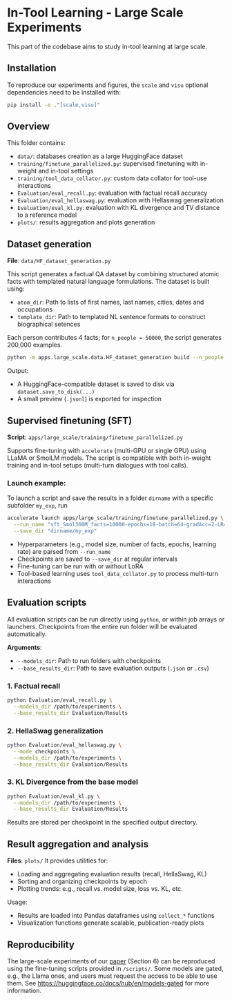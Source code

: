 # In-Tool Learning - Large Scale Experiments

This part of the codebase aims to study in-tool learning at large scale.

## Installation
To reproduce our experiments and figures, the ```scale``` and ```visu``` optional dependencies need to be installed with:

```bash
pip install -e ."[scale,visu]"
```

## Overview
This folder contains:
- ```data/```: databases creation as a large HuggingFace dataset
- ```training/finetune_parallelized.py```: supervised finetuning with in-weight and in-tool settings
- ```training/tool_data_collator.py```: custom data collator for tool-use interactions
- ```Evaluation/eval_recall.py```: evaluation with factual recall accuracy
- ```Evaluation/eval_hellaswag.py```: evaluation with Hellaswag generalization
- ```Evaluation/eval_kl.py```: evaluation with KL divergence and TV distance to a reference model
- ```plots/```: results aggregation and plots generation

## Dataset generation
**File**: `data/HF_dataset_generation.py`

This script generates a factual QA dataset by combining structured atomic facts with templated natural language formulations. The dataset is built using:

- `atom_dir`: Path to lists of first names, last names, cities, dates and occupations
- `template_dir`: Path to templated NL sentence formats to construct biographical setences

Each person contributes 4 facts; for `n_people = 50000`, the script generates 200,000 examples.

```bash
python -m apps.large_scale.data.HF_dataset_generation build --n_people 50000
```

Output:
- A HuggingFace-compatible dataset is saved to disk via `dataset.save_to_disk(...)`
- A small preview (`.jsonl`) is exported for inspection

## Supervised finetuning (SFT)
**Script**: `apps/large_scale/training/finetune_parallelized.py`

Supports fine-tuning with `accelerate` (multi-GPU or single GPU) using LLaMA or SmolLM models. The script is compatible with both in-weight training and in-tool setups (multi-turn dialogues with tool calls).

### Launch example:
To launch a script and save the results in a folder ```dirname``` with a specific subfolder ```my_exp```, run
```bash
accelerate launch apps/large_scale/training/finetune_parallelized.py \
  --run_name "sft_Smol360M_facts=10000-epochs=18-batch=64-gradAcc=2-LR=1e-3-loraR=0-loraA=0-weight" \
  --save_dir "dirname/my_exp"
```

- Hyperparameters (e.g., model size, number of facts, epochs, learning rate) are parsed from `--run_name`
- Checkpoints are saved to `--save_dir` at regular intervals
- Fine-tuning can be run with or without LoRA
- Tool-based learning uses `tool_data_collator.py` to process multi-turn interactions


## Evaluation scripts
All evaluation scripts can be run directly using `python`, or within job arrays or launchers. Checkpoints from the entire run folder will be evaluated automatically.

**Arguments**:
- `--models_dir`: Path to run folders with checkpoints
- `--base_results_dir`: Path to save evaluation outputs (`.json` or `.csv`)

### 1. Factual recall
```bash
python Evaluation/eval_recall.py \
  --models_dir /path/to/experiments \
  --base_results_dir Evaluation/Results
```

### 2. HellaSwag generalization
```bash
python Evaluation/eval_hellaswag.py \
  --mode checkpoints \
  --models_dir /path/to/experiments \
  --base_results_dir Evaluation/Results
```

### 3. KL Divergence from the base model
```bash
python Evaluation/eval_kl.py \
  --models_dir /path/to/experiments \
  --base_results_dir Evaluation/Results
```
Results are stored per checkpoint in the specified output directory.

## Result aggregation and analysis
**Files**: `plots/`
It provides utilities for:
- Loading and aggregating evaluation results (recall, HellaSwag, KL)
- Sorting and organizing checkpoints by epoch
- Plotting trends: e.g., recall vs. model size, loss vs. KL, etc.

Usage:
- Results are loaded into Pandas dataframes using `collect_*` functions
- Visualization functions generate scalable, publication-ready plots

## Reproducibility
The large-scale experiments of our [paper]() (Section 6) can be reproduced using the fine-tuning scripts provided in ```/scripts/```.
Some models are gated, e.g., the Llama ones, and users must request the access to be able to use them.
See https://huggingface.co/docs/hub/en/models-gated for more information.